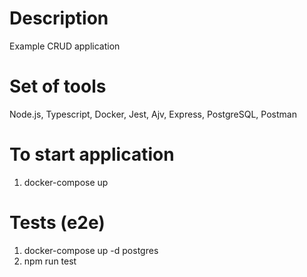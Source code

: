 # Description
Example CRUD application

# Set of tools
Node.js, Typescript, Docker, Jest, Ajv, Express, PostgreSQL, Postman

# To start application
1. docker-compose up

# Tests (e2e)
1. docker-compose up -d postgres
2. npm run test
